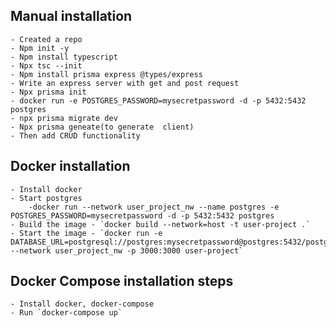 ## Manual installation
    - Created a repo
    - Npm init -y
    - Npm install typescript
    - Npx tsc --init
    - Npm install prisma express @types/express
    - Write an express server with get and post request
    - Npx prisma init
    - docker run -e POSTGRES_PASSWORD=mysecretpassword -d -p 5432:5432 postgres
    - npx prisma migrate dev
    - Npx prisma geneate(to generate  client)
    - Then add CRUD functionality

## Docker installation
    - Install docker
    - Start postgres
        -docker run --network user_project_nw --name postgres -e POSTGRES_PASSWORD=mysecretpassword -d -p 5432:5432 postgres
    - Build the image - `docker build --network=host -t user-project .`
    - Start the image - `docker run -e DATABASE_URL=postgresql://postgres:mysecretpassword@postgres:5432/postgres --network user_project_nw -p 3000:3000 user-project`

## Docker Compose installation steps
    - Install docker, docker-compose 
    - Run `docker-compose up`